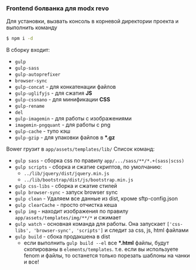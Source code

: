 ### Frontend болванка для modx revo
Для установки, вызвать консоль в корневой директории проекта и выполнить команду 
```sh
$ npm i -d
```
В сборку входит:
 - `gulp`
 - `gulp-sass`
 - `gulp-autoprefixer`
 - `browser-sync`
 - `gulp-concat` - для конкатенации файлов
 - `gulp-uglifyjs` - для сжатия **JS**
 - `gulp-cssnano` - для минификации **CSS**
 - `gulp-rename`
 - `del`
 - `gulp-imagemin` - для работы с изображениями 
 - `imagemin-pngquant` - для работы с png
 - `gulp-cache` - тупо кэш
 - `gulp-gzip` - для упаковки файлов в **\*.gz**

Bower грузит в `app/assets/templates/lib/`
Список команд:
 - `gulp sass` - сборка сss по правилу `app/.../sass/**/*.+(sass|scss)`
 - `gulp scripts` - сборка и сжатие скриптов, по умолчанию:
    - `../lib/jquery/dist/jquery.min.js`
    - `../lib/bootstrap/dist/js/bootstrap.min.js`
 - `gulp css-libs` - сборка и сжатие стилей
 - `gulp browser-sync` - запуск browser sync
 - `gulp clean` - Удаляем все данные из dist, кроме sftp-config.json
 - `gulp clearCache` - просто отчистка кеша
 - `gulp img` - находит изображения по правилу `app/assets/templates/img/**/*` и сжимает
 - `gulp watch` - основная команда для работы. Она запускает `['css-libs', 'browser-sync', 'scripts']` и следит за css, js, html файлами
 - `gulp build` - сбока продакшена в dist
	- если выполнить `gulp build --el` все **\*.html** файлы, будут скопированы в `elements/templates`. т.е. если вы используете fenom и файлы, то останется только порезать шаблоны на чанки и все!

